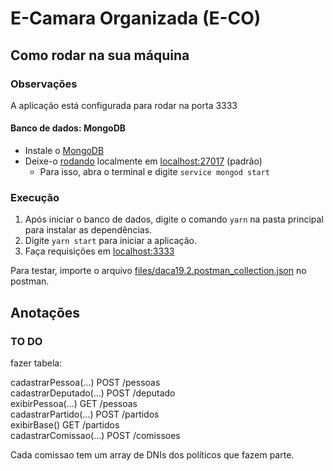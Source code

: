 # E-Camara Organizada (E-CO)

## Como rodar na sua máquina

### Observações

A aplicação está configurada para rodar na porta 3333

#### Banco de dados: MongoDB

- Instale o [MongoDB](https://docs.mongodb.com/manual/installation/#tutorial-installation)
- Deixe-o [rodando](https://docs.mongodb.com/manual/tutorial/manage-mongodb-processes/#start-mongod-processes) localmente em [localhost:27017](http://www.localhost:27017/) (padrão)
  - Para isso, abra o terminal e digite `service mongod start`

### Execução

1. Após iniciar o banco de dados, digite o comando `yarn` na pasta principal para instalar as dependências.
2. Digite `yarn start` para iniciar a aplicação.
3. Faça requisições em [localhost:3333](http://www.localhost:3333/)

Para testar, importe o arquivo [files/daca19.2.postman_collection.json](https://github.com/filipegl/e-co/blob/master/files/daca19.2.postman_collection.json) no postman.

## Anotações

### TO DO

fazer tabela:

cadastrarPessoa(...) POST /pessoas \
cadastrarDeputado(...) POST /deputado \
exibirPessoa(...) GET /pessoas \
cadastrarPartido(...) POST /partidos \
exibirBase() GET /partidos \
cadastrarComissao(...) POST /comissoes

Cada comissao tem um array de DNIs dos políticos que fazem parte.
